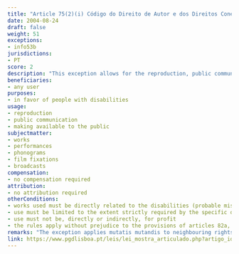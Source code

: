 ```yaml
---
title: "Article 75(2)(i) Código do Direito de Autor e dos Direitos Conexos"
date: 2004-08-24
draft: false
weight: 51
exceptions:
- info53b
jurisdictions:
- PT
score: 2
description: "This exception allows for the reproduction, public communication and making available to the public in favor of people with disabilities of works that are directly related and to the extent strictly required by those specific disabilities and provided that they are not, directly or indirectly, for profit." 
beneficiaries:
- any user
purposes: 
- in favor of people with disabilities
usage:
- reproduction
- public communication 
- making available to the public
subjectmatter:
- works
- performances
- phonograms
- film fixations
- broadcasts
compensation:
- no compensation required
attribution: 
- no attribution required
otherConditions: 
- works used must be directly related to the disabilities (probable mistransposition or mistranslation of the directive)
- use must be limited to the extent strictly required by the specific disabilities 
- use must not be, directly or indirectly, for profit
- the rules apply without prejudice to the provisions of articles 82a, 82b and 82c of the Law, which introduce the Marrakesh exception for the print desabled
remarks: "The exception applies mutatis mutandis to neighbouring rights under art. 189(3) of the Copyright code."
link: https://www.pgdlisboa.pt/leis/lei_mostra_articulado.php?artigo_id=484A0075&nid=484&tabela=leis&pagina=1&ficha=1&so_miolo=&nversao=#artigo
---
```

